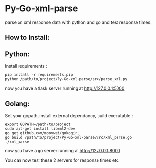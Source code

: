 Py-Go-xml-parse
===============

parse an xml response data with python and go and test response times.


How to Install:
---------------

Python:
-------

Install requirements :

    pip install -r requirements.pip
    python /path/to/project/Py-Go-xml-parse/src/parse_xml.py

now you have a flask server running at http://127.0.0.1:5000

Golang:
-------

Set your gopath, install external dependancy, build executable :

    export GOPATH=/path/to/project
    sudo apt-get install libxml2-dev
    go get github.com/moovweb/gokogiri
    go build /path/to/project/Py-Go-xml-parse/src/xml_parse.go
    ./xml_parse

now you have a go server running at http://127.0.0.1:8000

You can now test these 2 servers for response times etc.
